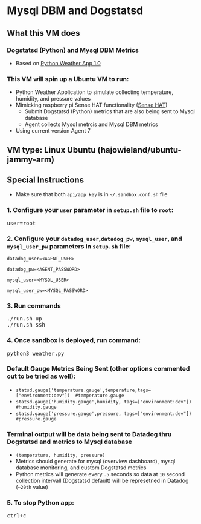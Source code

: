# Mysql DBM and Dogstatsd

## What this VM does
### <h3>Dogstatsd (Python) and Mysql DBM Metrics</h3>
- Based on [Python Weather App 1.0](https://datadoghq.atlassian.net/wiki/spaces/TS/pages/2789376418/Dogstatsd+Exercise+Python)<p></p>


### This VM will spin up a Ubuntu VM to run:
- Python Weather Application to simulate collecting temperature, humidity, and pressure values
- Mimicking raspberry pi Sense HAT functionality ([Sense HAT](https://www.raspberrypi.com/products/sense-hat/))
  - Submit Dogstatsd (Python) metrics that are also being sent to Mysql database
  - Agent collects Mysql metrcis and Mysql DBM metrics
- Using current version Agent 7

## VM type: Linux Ubuntu (hajowieland/ubuntu-jammy-arm)

## Special Instructions

- Make sure that both `api/app key` is in `~/.sandbox.conf.sh` file

### 1. Configure your `user` parameter in `setup.sh` file to `root`:
<pre>user=root</pre>

### 2. Configure your `datadog_user`,`datadog_pw`, `mysql_user`, and `mysql_user_pw` parameters in `setup.sh` file:

`datadog_user=<AGENT_USER>`

`datadog_pw=<AGENT_PASSWORD>`

`mysql_user=<MYSQL_USER>`

`mysql_user_pw=<MYSQL_PASSWORD>`

### 3. Run commands
<pre>./run.sh up
./run.sh ssh </pre>

### 4. Once sandbox is deployed, run command:

<pre>python3 weather.py</pre>
<h3>Default Gauge Metrics Being Sent (other options commented out to be tried as well):</h3>

- `statsd.gauge('temperature.gauge',temperature,tags=["environment:dev"])  #temperature.gauge`
- `statsd.gauge('humidity.gauge',humidity, tags=["environment:dev"])       #humidity.gauge`
- `statsd.gauge('pressure.gauge',pressure, tags=["environment:dev"])       #pressure.gauge`
### Terminal output will be data being sent to Datadog thru Dogstatsd and metrics to Mysql database
-  `(temperature, humidity, pressure)`
-  Metrics should generate for mysql (overview dashboard), mysql database monitoring, and custom Dogstatsd metrics
-  Python metrics will generate every `.5` seconds so data at `10` second collection intervall (Dogstatsd default) will be represetned in Datadog (`~20th` value)
### 5. To stop Python app:
<pre>ctrl+c</pre>
